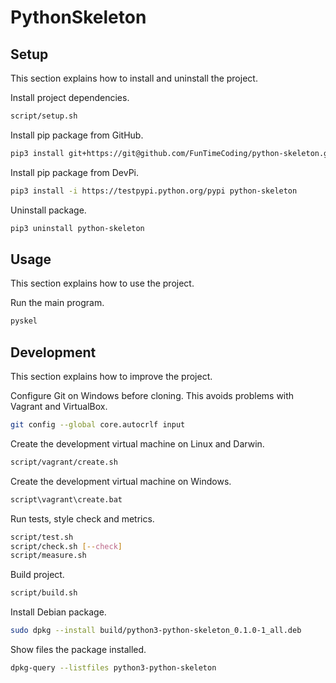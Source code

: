# PythonSkeleton

## Setup

This section explains how to install and uninstall the project.

Install project dependencies.

```sh
script/setup.sh
```

Install pip package from GitHub.

```sh
pip3 install git+https://git@github.com/FunTimeCoding/python-skeleton.git#egg=python-skeleton
```

Install pip package from DevPi.

```sh
pip3 install -i https://testpypi.python.org/pypi python-skeleton
```

Uninstall package.

```sh
pip3 uninstall python-skeleton
```


## Usage

This section explains how to use the project.

Run the main program.

```sh
pyskel
```


## Development

This section explains how to improve the project.

Configure Git on Windows before cloning. This avoids problems with Vagrant and VirtualBox.

```sh
git config --global core.autocrlf input
```

Create the development virtual machine on Linux and Darwin.

```sh
script/vagrant/create.sh
```

Create the development virtual machine on Windows.

```bat
script\vagrant\create.bat
```

Run tests, style check and metrics.

```sh
script/test.sh
script/check.sh [--check]
script/measure.sh
```

Build project.

```sh
script/build.sh
```

Install Debian package.

```sh
sudo dpkg --install build/python3-python-skeleton_0.1.0-1_all.deb
```

Show files the package installed.

```sh
dpkg-query --listfiles python3-python-skeleton
```
